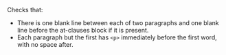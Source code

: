 Checks that:

* There is one blank line between each of two paragraphs and one blank line
  before the at-clauses block if it is present.
* Each paragraph but the first has `<p>` immediately before the first word,
  with no space after.
